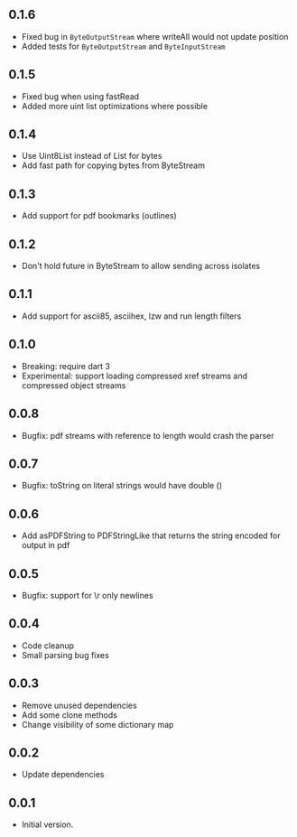 ## 0.1.6

- Fixed bug in `ByteOutputStream` where writeAll would not update position
- Added tests for `ByteOutputStream` and `ByteInputStream`

## 0.1.5

- Fixed bug when using fastRead
- Added more uint list optimizations where possible

## 0.1.4

- Use Uint8List instead of List<int> for bytes
- Add fast path for copying bytes from ByteStream

## 0.1.3
- Add support for pdf bookmarks (outlines)

## 0.1.2

- Don't hold future in ByteStream to allow sending across isolates

## 0.1.1

- Add support for ascii85, asciihex, lzw and run length filters

## 0.1.0

- Breaking: require dart 3
- Experimental: support loading compressed xref streams and compressed object streams

## 0.0.8

- Bugfix: pdf streams with reference to length would crash the parser

## 0.0.7

- Bugfix: toString on literal strings would have double ()

## 0.0.6

- Add asPDFString to PDFStringLike that returns the string encoded for output in pdf

## 0.0.5

- Bugfix: support for \r only newlines

## 0.0.4

- Code cleanup
- Small parsing bug fixes

## 0.0.3

- Remove unused dependencies
- Add some clone methods
- Change visibility of some dictionary map

## 0.0.2

- Update dependencies

## 0.0.1

- Initial version.
